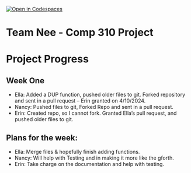 [![Open in Codespaces](https://classroom.github.com/assets/launch-codespace-7f7980b617ed060a017424585567c406b6ee15c891e84e1186181d67ecf80aa0.svg)](https://classroom.github.com/open-in-codespaces?assignment_repo_id=13589158)
# Team Nee - Comp 310 Project


# Project Progress

## Week One

- Ella: Added a DUP function, pushed older files to git. Forked repository and sent in a pull request – Erin granted on 4/10/2024.  
- Nancy: Pushed files to git, Forked Repo and sent in a pull request.
- Erin: Created repo, so I cannot fork. Granted Ella’s pull request, and pushed older files to git.

## Plans for the week:

- Ella: Merge files & hopefully finish adding functions.
- Nancy: Will help with Testing and in making it more like the gforth.
- Erin: Take charge on the documentation and help with testing.
